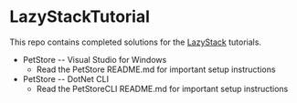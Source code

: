 # LazyStackTutorial

This repo contains completed solutions for the <a href="https://lazystack.io">LazyStack</a> tutorials.
- PetStore -- Visual Studio for Windows
    - Read the PetStore README.md for important setup instructions
- PetStore -- DotNet CLI
    - Read the PetStoreCLI README.md for important setup instructions

